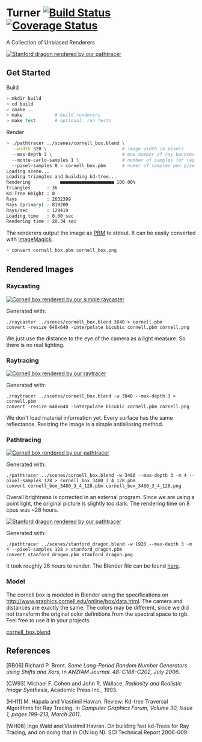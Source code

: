 # Turner [![Build Status](https://travis-ci.org/turner-renderer/turner.svg?branch=master)](https://travis-ci.org/turner-renderer/turner) [![Coverage Status](https://coveralls.io/repos/github/turner-renderer/turner/badge.svg?branch=master)](https://coveralls.io/github/turner-renderer/turner?branch=master)

A Collection of Unbiased Renderers

[![Stanford dragon rendered by our pathtracer](https://f001.backblazeb2.com/file/turner/stanford_dragon_small.png)](https://f001.backblazeb2.com/file/turner/stanford_dragon.png)

## Get Started

Build

```bash
> mkdir build
> cd build
> cmake ..
> make            # build renderers
> make test       # optional: run tests
```

Render

```bash
> ./pathtracer ../scenes/cornell_box.blend \
  --width 320 \                            # image width in pixels
  --max-depth 3 \                          # max number of ray bounces
  --monte-carlo-samples 1 \                # number of samples for ray bounce
  --pixel-samples 8 > cornell_box.pbm      # numer of samples per pixel
Loading scene...
Loading triangles and building kd-tree...
Rendering           ■■■■■■■■■■■■■■■■■■■■ 100.00%
Triangles      : 36
Kd-Tree Height : 0
Rays           : 2632399
Rays (primary) : 819200
Rays/sec       : 129419
Loading time   : 0.00 sec
Rendering time : 20.34 sec
```

The renderers output the image as [PBM](https://en.wikipedia.org/wiki/Netpbm_format#PBM_example)
to stdout. It can be easily converted with [ImageMagick](https://www.imagemagick.org/script/index.php).

```bash
> convert cornell_box.pbm cornell_box.png
```

## Rendered Images

### Raycasting

[![Cornell box rendered by our simple raycaster](https://f001.backblazeb2.com/file/turner/cornell_raycast_small.png)](https://f001.backblazeb2.com/file/turner/cornell_raycast.png)

Generated with:
```(bash)
./raycaster ../scenes/cornell_box.blend 3840 > cornell.pbm
convert -resize 640x640 -interpolate bicubic cornell.pbm cornell.png
```

We just use the distance to the eye of the camera as a light measure. So there
is no real lighting.

### Raytracing

[![Cornell box rendered by our raytracer](https://f001.backblazeb2.com/file/turner/cornell_raytrace_small.png)](https://f001.backblazeb2.com/file/turner/cornell_raytrace.png)

Generated with:
```(bash)
./raytracer ../scenes/cornell_box.blend -w 3840 --max-depth 3 > cornell.pbm
convert -resize 640x640 -interpolate bicubic cornell.pbm cornell.png
```

We don't load material information yet. Every surface has the same reflectance.
Resizing the image is a simple antialiasing method.

### Pathtracing

[![Cornell box rendered by our pathtracer](https://f001.backblazeb2.com/file/turner/cornell_box_pathtrace_small.png)](https://f001.backblazeb2.com/file/turner/cornell_box_pathtrace_3480_4_128.png)

Generated with:
```(bash)
./pathtracer ../scenes/cornell_box.blend -w 3480 --max-depth 3 -m 4 --pixel-samples 128 > cornell_box_3480_3_4_128.pbm
convert cornell_box_3480_3_4_128.pbm cornell_box_3480_3_4_128.png
```

Overall brightness is corrected in an external program. Since we are using a point light, the original picture is slightly too dark. The rendering time on 8 cpus was ~28 hours.

[![Stanford dragon rendered by our pathtracer](https://f001.backblazeb2.com/file/turner/dragon_xs.png)](https://f001.backblazeb2.com/file/turner/stanford_dragon.png)

Generated with:
```(bash)
./pathtracer ../scenes/stanford_dragon.blend -w 1920 --max-depth 3 -m 4 --pixel-samples 128 > stanford_dragon.pbm
convert stanford_dragon.pbm stanford_dragon.png
```

It took roughly 26 hours to render. The Blender file can be found [here](https://f001.backblazeb2.com/b2api/v1/b2_download_file_by_id?fileId=4_zb374779d699429f35cae071c_f1050377135d1e264_d20170211_m230826_c001_v0001036_t0059).

### Model

The cornell box is modeled in Blender using the specifications on
http://www.graphics.cornell.edu/online/box/data.html. The camera and distances
are exactly the same. The colors may be different, since we did not transform
the original color definitions from the spectral space to rgb. Feel free to use
it in your projects.

[cornell_box.blend](scenes/cornell_box.blend)

## References

<a name="RB06"></a>[RB06] Richard P. Brent. _Some Long-Period Random Number Generators using Shifts and Xors_, In _ANZIAM Journal. 48: C188–C202, July 2006_. 

<a name="CW93"></a>[CW93] Michael F. Cohen and John R. Wallace. _Radiosity and Realistic Image Synthesis_, Academic Press Inc., 1993.

<a name="HH11"></a>[HH11] M. Hapala and Vlastimil Havran. Review: Kd-tree Traversal Algorithms for Ray Tracing. In _Computer Graphics Forum, Volume 30, Issue 1, pages 199–213, March 2011_.

<a name="WH06"></a>[WH06] Ingo Wald and Vlastimil Havran. On building fast kd-Trees for Ray Tracing, and on doing that in O(N log N). SCI Technical Report 2006-009.
